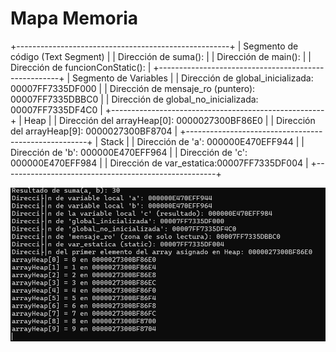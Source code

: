 # Mapa Memoria 

+-----------------------------------------------------+
|       Segmento de código (Text Segment)             |
|  Dirección de suma():                               |
|  Dirección de main():                               |
|  Dirección de funcionConStatic():                   |
+-----------------------------------------------------+
|   Segmento de Variables                             |
|  Dirección de global_inicializada: 00007FF7335DF000     |
|  Dirección de mensaje_ro (puntero): 00007FF7335DBBC0     |
|  Dirección de global_no_inicializada: 00007FF7335DF4C0  |
+-----------------------------------------------------+
|                  Heap                               |
|  Dirección del arrayHeap[0]:   0000027300BF86E0     |
|  Dirección del arrayHeap[9]:  0000027300BF8704      |
+-----------------------------------------------------+
|                  Stack                             |
|  Dirección de 'a':  000000E470EFF944               |
|  Dirección de 'b':  000000E470EFF964               |
|  Dirección de 'c':   000000E470EFF984              |
|  Dirección de var_estatica:00007FF7335DF004        |
+-----------------------------------------------------+

![Texto alternativo](../../../../assets/act3_3.png)
